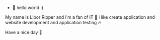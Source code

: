 - 👋 hello world :) 

My name is Libor Ripper and i'm a fan of IT 💙 
I like create application and website development and application testing 🔥

Have a nice day 🙌



